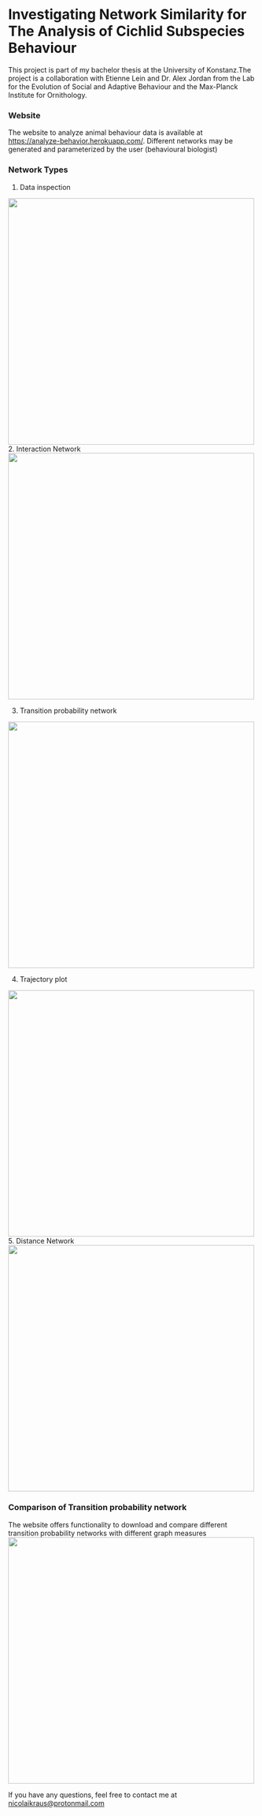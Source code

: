 
# Investigating Network Similarity for The Analysis of Cichlid Subspecies Behaviour

This project is part of my bachelor thesis at the University of Konstanz.The project is a collaboration with Etienne Lein and Dr. Alex Jordan from the Lab for the Evolution of Social and Adaptive Behaviour and the Max-Planck Institute for Ornithology.

### Website
The website to analyze animal behaviour data is available at https://analyze-behavior.herokuapp.com/. Different networks may be generated and parameterized by the user (behavioural biologist)

### Network Types
1. Data inspection
<img src ="https://user-images.githubusercontent.com/49905943/139040601-7214c264-c7d9-4d4a-936b-a2dfc585bfe2.png" width="500" height="500">
2. Interaction Network
<img src ="https://user-images.githubusercontent.com/49905943/139040706-2e1c8245-3d79-4501-8436-2b010548ece9.png" width="500" height="500">

3. Transition probability network
<img src ="https://user-images.githubusercontent.com/49905943/139042763-b7d1b40e-c0ad-41cc-bb2f-a79af6dfb00e.png" width="500" height="500">

4. Trajectory plot
<img src ="https://user-images.githubusercontent.com/49905943/139042100-2cb708de-298c-4964-a0ed-1e89f3533118.png" width="500" height="500">
5. Distance Network
<img src ="https://user-images.githubusercontent.com/49905943/139042148-54ad615e-bfb9-45ee-9faf-37ca526448d5.png" width="500" height="500">


### Comparison of Transition probability network
The website offers functionality to download and compare different transition probability networks with different graph measures 
<img src ="https://user-images.githubusercontent.com/49905943/139043615-c53c224f-0986-45bf-a51b-8ee46144249e.png" width="500" height="500">


If you have any questions, feel free to contact me at nicolaikraus@protonmail.com
